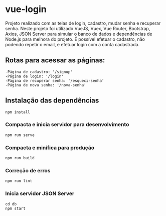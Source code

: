 # vue-login
Projeto realizado com as telas de login, cadastro, mudar senha e recuperar senha. Neste projeto foi utilizado VueJS, Vuex, Vue Router, Bootstrap, Axios, JSON Server para simular o banco de dados e dependências de Node.js para melhora do projeto. É possível efetuar o cadastro, não podendo repetir o email, e efetuar login com a conta cadastrada.

## Rotas para acessar as páginas:
```
-Página de cadastro: '/signup'
-Página de login: '/login'
-Página de recuperar senha: '/esqueci-senha'
-Página de nova senha: '/nova-senha'
```

## Instalação das dependências
```
npm install
```

### Compacta e inicia servidor para desenvolvimento
```
npm run serve
```

### Compacta e minifica para produção
```
npm run build
```

### Correção de erros
```
npm run lint
```

### Inicia servidor JSON Server
```
cd db
npm start
```
